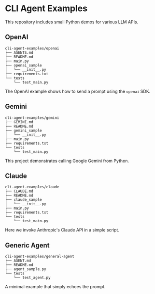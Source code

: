 # CLI Agent Examples

This repository includes small Python demos for various LLM APIs.

## OpenAI

```
cli-agent-examples/openai
├── AGENTS.md
├── README.md
├── main.py
├── openai_sample
│   └── __init__.py
├── requirements.txt
└── tests
    └── test_main.py
```

The OpenAI example shows how to send a prompt using the `openai` SDK.

## Gemini

```
cli-agent-examples/gemini
├── GEMINI.md
├── README.md
├── gemini_sample
│   └── __init__.py
├── main.py
├── requirements.txt
└── tests
    └── test_main.py
```

This project demonstrates calling Google Gemini from Python.

## Claude

```
cli-agent-examples/claude
├── CLAUDE.md
├── README.md
├── claude_sample
│   └── __init__.py
├── main.py
├── requirements.txt
└── tests
    └── test_main.py
```

Here we invoke Anthropic's Claude API in a simple script.

## Generic Agent

```
cli-agent-examples/general-agent
├── AGENT.md
├── README.md
├── agent_sample.py
└── tests
    └── test_agent.py
```

A minimal example that simply echoes the prompt.
